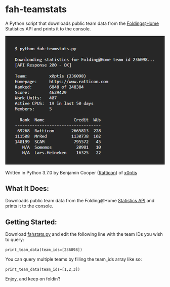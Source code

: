 # fah-teamstats
A Python script that downloads public team data from the [Folding@Home](https://foldingathome.org/) Statistics API and prints it to the console.

![Screenshot of Example Output](https://github.com/ratticon/fah-teamstats/raw/master/fah-teamstats-screenshot.png)

Written in Python 3.7.0 by Benjamin Cooper ([Ratticon](https://ratticon.com)) of [x0ptis](https://stats.foldingathome.org/team/236098)

## What It Does:
Downloads public team data from the Folding@Home [Statistics API](https://stats.foldingathome.org/api) and prints it
to the console.

## Getting Started:
Download [fahstats.py](https://github.com/ratticon/fah-teamstats/blob/master/fah-teamstats.py) and edit the following line with the team IDs you wish to query:

`print_team_data(team_ids=[236098])`

You can query multiple teams by filling the team_ids array like so:

`print_team_data(team_ids=[1,2,3])`

Enjoy, and keep on foldin'!
